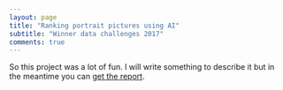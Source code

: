 ```yaml
---
layout: page
title: "Ranking portrait pictures using AI"
subtitle: "Winner data challenges 2017"
comments: true
---
```


So this project was a lot of fun. I will write something to describe it but in the meantime you can [get the report](/pdf/Report_REGAIND.pdf).
